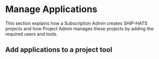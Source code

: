 # Manage Applications
This section explains how a Subscription Admin creates SHIP-HATS projects and how Project Admin manages these projects by adding the required users and tools.

## Add applications to a project tool

